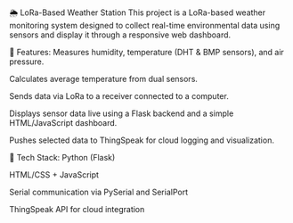 🌦️ LoRa-Based Weather Station
This project is a LoRa-based weather monitoring system designed to collect real-time environmental data using sensors and display it through a responsive web dashboard.

🔧 Features:
Measures humidity, temperature (DHT & BMP sensors), and air pressure.

Calculates average temperature from dual sensors.

Sends data via LoRa to a receiver connected to a computer.

Displays sensor data live using a Flask backend and a simple HTML/JavaScript dashboard.

Pushes selected data to ThingSpeak for cloud logging and visualization.

🧰 Tech Stack:
Python (Flask)

HTML/CSS + JavaScript

Serial communication via PySerial and SerialPort

ThingSpeak API for cloud integration
